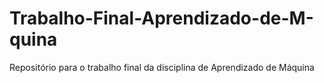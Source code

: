 # Trabalho-Final-Aprendizado-de-M-quina
Repositório para o trabalho final da disciplina de Aprendizado de Máquina
